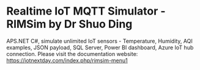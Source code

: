 # Realtime IoT MQTT Simulator - RIMSim by Dr Shuo Ding
APS.NET C#, simulate unlimited IoT sensors - Temperature, Humidity, AQI examples, JSON payload, SQL Server, Power BI dashboard, Azure IoT hub connection. 
Please visit the documentation website:
https://iotnextday.com/index.php/rimsim-menu1
